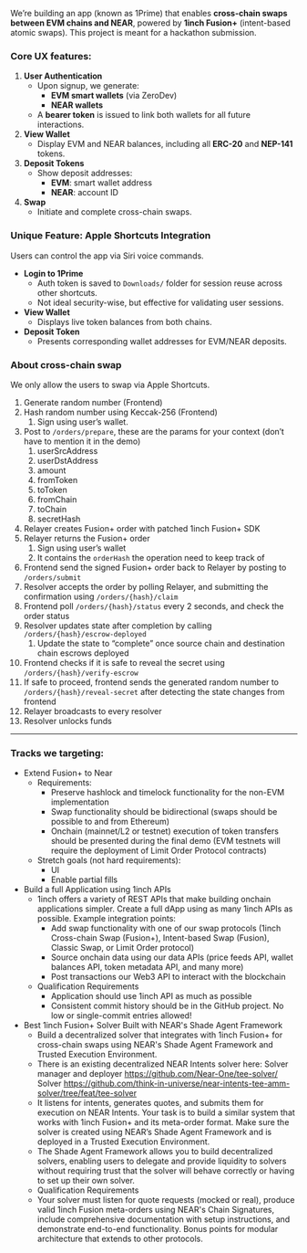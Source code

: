 We’re building an app (known as 1Prime) that enables **cross-chain swaps between EVM chains and NEAR**, powered by **1inch Fusion+** (intent-based atomic swaps). This project is meant for a hackathon submission.

### Core UX features:

1. **User Authentication**
    - Upon signup, we generate:
        - **EVM smart wallets** (via ZeroDev)
        - **NEAR wallets**
    - A **bearer token** is issued to link both wallets for all future interactions.
2. **View Wallet**
    - Display EVM and NEAR balances, including all **ERC-20** and **NEP-141** tokens.
3. **Deposit Tokens**
    - Show deposit addresses:
        - **EVM**: smart wallet address
        - **NEAR**: account ID
4. **Swap**
    - Initiate and complete cross-chain swaps.

### Unique Feature: Apple Shortcuts Integration

Users can control the app via Siri voice commands.

- **Login to 1Prime**
    - Auth token is saved to `Downloads/` folder for session reuse across other shortcuts.
    - Not ideal security-wise, but effective for validating user sessions.
- **View Wallet**
    - Displays live token balances from both chains.
- **Deposit Token**
    - Presents corresponding wallet addresses for EVM/NEAR deposits.

### About cross-chain swap

We only allow the users to swap via Apple Shortcuts.

1. Generate random number (Frontend)
2. Hash random number using Keccak-256 (Frontend)
    1. Sign using user’s wallet.
3. Post to `/orders/prepare`, these are the params for your context (don’t have to mention it in the demo)
    1. userSrcAddress
    2. userDstAddress
    3. amount
    4. fromToken
    5. toToken
    6. fromChain
    7. toChain
    8. secretHash
4. Relayer creates Fusion+ order with patched 1inch Fusion+ SDK
5. Relayer returns the Fusion+ order
    1. Sign using user’s wallet
    2. It contains the `orderHash` the operation need to keep track of
6. Frontend send the signed Fusion+ order back to Relayer by posting to `/orders/submit`
7. Resolver accepts the order by polling Relayer, and submitting the confirmation using `/orders/{hash}/claim`
8. Frontend poll `/orders/{hash}/status` every 2 seconds, and check the order status
9. Resolver updates state after completion by calling `/orders/{hash}/escrow-deployed`
    1. Update the state to “complete” once source chain and destination chain escrows deployed
10. Frontend checks if it is safe to reveal the secret using `/orders/{hash}/verify-escrow`
11. If safe to proceed, frontend sends the generated random number to `/orders/{hash}/reveal-secret` after detecting the state changes from frontend
12. Relayer broadcasts to every resolver
13. Resolver unlocks funds

---

### Tracks we targeting:

- Extend Fusion+ to Near
    - Requirements:
        - Preserve hashlock and timelock functionality for the non-EVM implementation
        - Swap functionality should be bidirectional (swaps should be possible to and from Ethereum)
        - Onchain (mainnet/L2 or testnet) execution of token transfers should be presented during the final demo (EVM testnets will require the deployment of Limit Order Protocol contracts)
    - Stretch goals (not hard requirements):
        - UI
        - Enable partial fills
- Build a full Application using 1inch APIs
    - 1inch offers a variety of REST APIs that make building onchain applications simpler. Create a full dApp using as many 1inch APIs as possible.
    Example integration points:
        - Add swap functionality with one of our swap protocols (1inch Cross-chain Swap (Fusion+), Intent-based Swap (Fusion), Classic Swap, or Limit Order protocol)
        - Source onchain data using our data APIs (price feeds API, wallet balances API, token metadata API, and many more)
        - Post transactions our Web3 API to interact with the blockchain
    - Qualification Requirements
        - Application should use 1inch API as much as possible
        - Consistent commit history should be in the GitHub project. No low or single-commit entries allowed!
- Best 1inch Fusion+ Solver Built with NEAR's Shade Agent Framework
    - Build a decentralized solver that integrates with 1inch Fusion+ for cross-chain swaps using NEAR's Shade Agent Framework and Trusted Execution Environment.
    - There is an existing decentralized NEAR Intents solver here:
    Solver manager and deployer https://github.com/Near-One/tee-solver/
    Solver https://github.com/think-in-universe/near-intents-tee-amm-solver/tree/feat/tee-solver
    - It listens for intents, generates quotes, and submits them for execution on NEAR Intents. Your task is to build a similar system that works with 1inch Fusion+ and its meta-order format. Make sure the solver is created using NEAR’s Shade Agent Framework and is deployed in a Trusted Execution Environment.
    - The Shade Agent Framework allows you to build decentralized solvers, enabling users to delegate and provide liquidity to solvers without requiring trust that the solver will behave correctly or having to set up their own solver.
    - Qualification Requirements
    - Your solver must listen for quote requests (mocked or real), produce valid 1inch Fusion meta-orders using NEAR's Chain Signatures, include comprehensive documentation with setup instructions, and demonstrate end-to-end functionality. Bonus points for modular architecture that extends to other protocols.